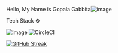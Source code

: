  Hello, My Name is Gopala Gabbita![image](https://github.com/gopalagabbita/gopalagabbita/assets/107900800/8b6fd671-1cdc-486b-92f9-254e38b0e188)

 Tech Stack ⚙️
 
![image](https://github.com/gopalagabbita/gopalagabbita/assets/107900800/194c8861-3c1f-4435-a2c7-c4c8d106af9a)
![CircleCI](https://img.shields.io/badge/circle%20ci-%23161616.svg?style=for-the-badge&logo=circleci&logoColor=white)


[![GitHub Streak](https://streak-stats.demolab.com/?user=gopalagabbita)](https://git.io/streak-stats)
 



 
